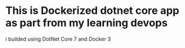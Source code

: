 # This is Dockerized dotnet core app as part from my learning devops

i builded using DotNet Core 7 and Docker 3
